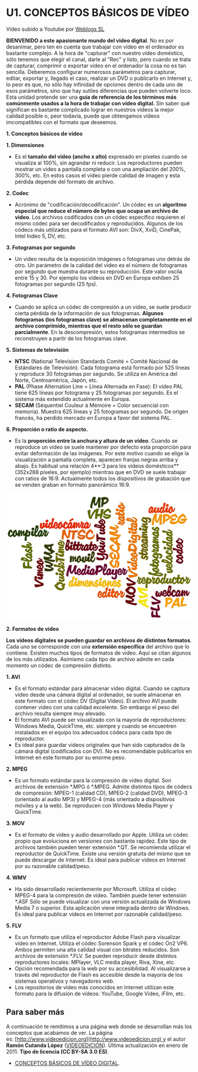 # U1. CONCEPTOS BÁSICOS DE VÍDEO

Vídeo subido a Youtube por [Weblogs SL](http://www.weblogssl.com/)

**BIENVENIDO a este apasionante mundo del video digital**. No es por desanimar, pero ten en cuenta que trabajar con vídeo en el ordenador es bastante complejo. A la hora de "capturar" con nuestro vídeo doméstico, sólo tenemos que elegir el canal, darle al "Rec" y listo, pero cuando se trata de capturar, comprimir o exportar vídeo en el ordenador la cosa no es tan sencilla. Deberemos configurar numerosos parámetros para capturar, editar, exportar y, llegado el caso, realizar un DVD o publicarlo en Internet y, lo peor es que, no sólo hay infinidad de opciones dentro de cada uno de esos parámetros, sino que hay sutiles diferencias que pueden volverte loco.  
Esta unidad pretende ser una **guía de referencia de los términos más comúnmente usados a la hora de trabajar con vídeo digital.** Sin saber qué significan es bastante complicado lograr en nuestros vídeos la mejor calidad posible o, peor todavía, puede que obtengamos vídeos imcompatibles con el formato que deseemos.

**1\. Conceptos básicos de vídeo**

**1\. Dimensiones**

*   Es el **tamaño del video (ancho x alto)** expresado en píxeles cuando se visualiza al 100%, sin agrandar ni reducir. Los reproductores pueden mostrar un video a pantalla completa o con una ampliación del 200%, 300%, etc. En estos casos el video pierde calidad de imagen y esta pérdida depende del formato de archivo.

**2\. Codec**

*   Acrónimo de "codificación/decodificación". Un códec es un **algoritmo especial que reduce el número de bytes que ocupa un archivo de video**. Los archivos codificados con un códec específico requieren el mismo códec para ser decodificados y reproducidos. Algunos de los códecs más utilizados para el formato AVI son: DivX, XviD, CinePak, Intel Indeo 5, DV, etc.

**3\. Fotogramas por segundo**

*   Un video resulta de la exposición imágenes o fotogramas uno detrás de otro. Un parámetro de la calidad del video es el número de fotogramas por segundo que muestra durante su reproducción. Este valor oscila entre 15 y 30. Por ejemplo los vídeos en DVD en Europa exhiben 25 fotogramas por segundo (25 fps).

**4\. Fotogramas Clave**

*   Cuando se aplica un códec de compresión a un video, se suele producir cierta pérdida de la información de sus fotogramas. **Algunos fotogramas (los fotogramas clave) se almacenan completamente en el archivo comprimido, mientras que el resto sólo se guardan parcialmente**. En la descompresión, estos fotogramas intermedios se reconstruyen a partir de los fotogramas clave.

**5\. Sistemas de televisión**

*   **NTSC** (National Television Standards Comité = Comité Nacional de Estándares de Televisión). Cada fotograma está formado por 525 líneas y reproduce 30 fotogramas por segundo. Se utiliza en América del Norte, Centroamérica, Japón, etc.
*   **PAL** (Phase Alternation Line = Línea Alternada en Fase): El vídeo PAL tiene 625 líneas por fotograma y 25 fotogramas por segundo. Es el sistema más extendido actualmente en Europa.
*   **SECAM** (Séquentiel Couleur à Mémoire = Color secuencial con memoria). Muestra 625 líneas y 25 fotogramas por segundo. De origen francés, ha perdido mercado en Europa a favor del sistema PAL.

**6\. Proporción o ratio de aspecto.**

*   Es la **proporción entre la anchura y altura de un vídeo**. Cuando se reproduce un vídeo se suele mantener por defecto esta proporción para evitar deformación de las imágenes. Por este motivo cuando se elige la visualización a pantalla completa, aparecen franjas negras arriba y abajo. Es habitual una relación 4**:3 para los videos domésticos** (352x288 píxeles, por ejemplo) mientras que en DVD se suele trabajar con ratios de 16:9. Actualmente todos los dispositivos de grabación que se venden graban en formato panorámico 16:9.


![](img/nubes.jpg)


**2\. Formatos de vídeo**

**Los vídeos digitales se pueden guardar en archivos de distintos formatos**. Cada uno se corresponde con una **extensión específica** del archivo que lo contiene. Existen muchos tipos de formatos de video. Aquí se citan algunos de los más utilizados. Asimismo cada tipo de archivo admite en cada momento un códec de compresión distinto.

**1\. AVI**

*   Es el formato estándar para almacenar video digital. Cuando se captura video desde una cámara digital al ordenador, se suele almacenar en este formato con el códec DV (Digital Video). El archivo AVI puede contener video con una calidad excelente. Sin embargo el peso del archivo resulta siempre muy elevado.
*   El formato AVI puede ser visualizado con la mayoría de reproductores: Windows Media, QuickTime, etc. siempre y cuando se encuentren instalados en el equipo los adecuados códecs para cada tipo de reproductor.
*   Es ideal para guardar videos originales que han sido capturados de la cámara digital (codificados con DV). No es recomendable publicarlos en Internet en este formato por su enorme peso.

**2\. MPEG**

*   Es un formato estándar para la compresión de video digital. Son archivos de extensión *.MPG ó *.MPEG. Admite distintos tipos de códecs de compresión: MPEG-1 (calidad CD), MPEG-2 (calidad DVD), MPEG-3 (orientado al audio MP3) y MPEG-4 (más orientado a dispositivos móviles y a la web). Se reproducen con Windows Media Player y QuickTime.

**3\. MOV**

*   Es el formato de video y audio desarrollado por Apple. Utiliza un códec propio que evoluciona en versiones con bastante rapidez. Este tipo de archivos también pueden tener extensión *.QT. Se recomienda utilizar el reproductor de QuickTime. Existe una versión gratuita del mismo que se puede descargar de Internet. Es ideal para publicar videos en Internet por su razonable calidad/peso.

**4\. WMV**

*   Ha sido desarrollado recientemente por Microsoft. Utiliza el códec MPEG-4 para la compresión de video. También puede tener extensión *.ASF Sólo se puede visualizar con una versión actualizada de Windows Media 7 o superior. Esta aplicación viene integrada dentro de Windows. Es ideal para publicar videos en Internet por razonable calidad/peso.

**5\. FLV**

*   Es un formato que utiliza el reproductor Adobe Flash para visualizar vídeo en Internet. Utiliza el códec Sorenson Spark y el códec On2 VP6. Ambos permiten una alta calidad visual con bitrates reducidos. Son archivos de extensión *.FLV. Se pueden reproducir desde distintos reproductores locales: MPlayer, VLC media player, Riva, Xine, etc.
*   Opción recomendada para la web por su accesibilidad. Al visualizarse a través del reproductor de Flash es accesible desde la mayoría de los sistemas operativos y navegadores web.
*   Los repositorios de vídeo más conocidos en Internet utilizan este formato para la difusión de vídeos: YouTube, Google Video, iFilm, etc. 

## Para saber más

A continuación te remitimos a una página web donde se desarrollan más los conceptos que acabamos de ver. La página es: [http://www.videoedicion.org](http://www.videoedicion.org) y el autor **Ramón Cutanda López** ([VIDEOEDICIÓN](http://www.videoedicion.org/foro/index.php?action=profile;u=43439)). Última actualización en enero de 2011. **Tipo de licencia (CC BY-SA 3.0 ES)**.

*   [CONCEPTOS BÁSICOS DE VÍDEO DIGITAL](http://www.videoedicion.org/documentacion/article/conceptos-basicos-de-video-digital).


